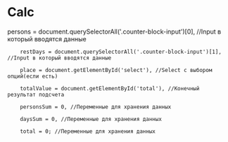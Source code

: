 # Calc


persons = document.querySelectorAll('.counter-block-input')[0], //Input в который вводятся данные

        restDays = document.querySelectorAll('.counter-block-input')[1], //Input в который вводятся данные
        
        place = document.getElementById('select'), //Select с выбором опций(если есть)
        
        totalValue = document.getElementById('total'), //Конечный результат подсчета
        
        personsSum = 0, //Переменные для хранения данных
        
        daysSum = 0, //Переменные для хранения данных
        
        total = 0; //Переменные для хранения данных

